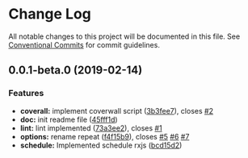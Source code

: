 # Change Log

All notable changes to this project will be documented in this file.
See [Conventional Commits](https://conventionalcommits.org) for commit guidelines.

## 0.0.1-beta.0 (2019-02-14)


### Features

* **coverall:** implement coverwall script ([3b3fee7](https://github.com/miguelramos/soldier/commit/3b3fee7)), closes [#2](https://github.com/miguelramos/soldier/issues/2)
* **doc:** init readme file ([45fff1d](https://github.com/miguelramos/soldier/commit/45fff1d))
* **lint:** lint implemented ([73a3ee2](https://github.com/miguelramos/soldier/commit/73a3ee2)), closes [#1](https://github.com/miguelramos/soldier/issues/1)
* **options:** rename repeat ([f4f15b9](https://github.com/miguelramos/soldier/commit/f4f15b9)), closes [#5](https://github.com/miguelramos/soldier/issues/5) [#6](https://github.com/miguelramos/soldier/issues/6) [#7](https://github.com/miguelramos/soldier/issues/7)
* **schedule:** Implemented schedule rxjs ([bcd15d2](https://github.com/miguelramos/soldier/commit/bcd15d2))
